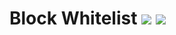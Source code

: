 # Block Whitelist [![](http://cf.way2muchnoise.eu/blockwhitelist.svg)](https://minecraft.curseforge.com/projects/blockwhitelist) [![](http://cf.way2muchnoise.eu/versions/blockwhitelist.svg)](https://minecraft.curseforge.com/projects/blockwhitelist)